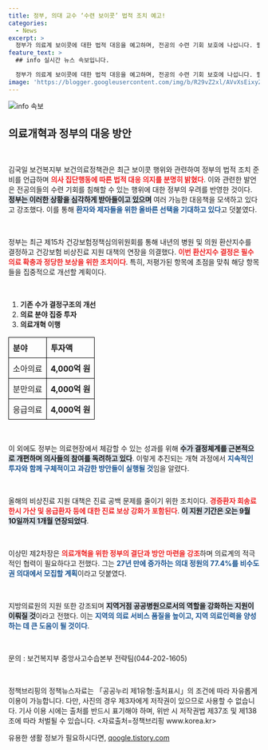 ```yaml
---
title: 정부, 의대 교수 ‘수련 보이콧’ 법적 조치 예고!
categories:
  - News
excerpt: >
  정부가 의료계 보이콧에 대한 법적 대응을 예고하며, 전공의 수련 기회 보호에 나섭니다. 필수의료 확충을 위한 정책이 실행되며, 의료 개혁의 필요성이 더욱 강조되고 있습니다. 클릭해서 자세한 내용을 확인하세요!
feature_text: >
  ## info 실시간 뉴스 속보입니다.

  정부가 의료계 보이콧에 대한 법적 대응을 예고하며, 전공의 수련 기회 보호에 나섭니다. 필수의료 확충을 위한 정책이 실행되며, 의료 개혁의 필요성이 더욱 강조되고 있습니다. 클릭해서 자세한 내용을 확인하세요!
image: 'https://blogger.googleusercontent.com/img/b/R29vZ2xl/AVvXsEixyZcFfHzMRdzZMjFBmAUKJYCLCGyLL1o632UiGVXcaFdKo_bkvkuCioo0uUKlGfBVcT3P84aROyZIXSBEx3Aw5nCQ3pTgDom1WDC4m8eifvWiAmWEEVb4x6G_l8C0QH225ldMjyaFvpxGEBGNO37VmDTDMHGhJPq73UglMfDca1-0aw/s1600/blogspot.png'
---
```


<p><img src="https://blogger.googleusercontent.com/img/b/R29vZ2xl/AVvXsEixyZcFfHzMRdzZMjFBmAUKJYCLCGyLL1o632UiGVXcaFdKo_bkvkuCioo0uUKlGfBVcT3P84aROyZIXSBEx3Aw5nCQ3pTgDom1WDC4m8eifvWiAmWEEVb4x6G_l8C0QH225ldMjyaFvpxGEBGNO37VmDTDMHGhJPq73UglMfDca1-0aw/s1600/blogspot.png" alt="info 속보" /></p>

<h2 data-ke-size="size26">의료개혁과 정부의 대응 방안</h2>

<p data-ke-size="size16">&nbsp;</p>

<p>김국일 보건복지부 보건의료정책관은 최근 보이콧 행위와 관련하여 정부의 법적 조치 준비를 언급하며 <b><span style="color: #ee2323;">의사 집단행동에 따른 법적 대응 의지를 분명히 밝혔다</span></b>. 이와 관련한 발언은 전공의들의 수련 기회를 침해할 수 있는 행위에 대한 정부의 우려를 반영한 것이다. <b><span style="background-color: #21538527;">정부는 이러한 상황을 심각하게 받아들이고 있으며</span></b> 여러 가능한 대응책을 모색하고 있다고 강조했다. 이를 통해 <b><span style="color: #1a5490;">환자와 제자들을 위한 올바른 선택을 기대하고 있다</span></b>고 덧붙였다.</p>

<p data-ke-size="size16">&nbsp;</p>

<p>정부는 최근 제15차 건강보험정책심의위원회를 통해 내년의 병원 및 의원 환산지수를 결정하고 건강보험 비상진료 지원 대책의 연장을 의결했다. <b><span style="color: #ee2323;">이번 환산지수 결정은 필수의료 확충과 정당한 보상을 위한 조치이다</span></b>. 특히, 저평가된 항목에 초점을 맞춰 해당 항목들을 집중적으로 개선할 계획이다.</p>

<p data-ke-size="size16">&nbsp;</p>

<ol>
    <li><b>기존 수가 결정구조의 개선</b></li>
    <li><b>의료 분야 집중 투자</b></li>
    <li><b>의료개혁 이행</b></li>
</ol>

<table style="width: 100%; text-align: left; border-collapse: collapse;">
    <tr>
        <th style="border: 1px solid #000; padding: 8px;">분야</th>
        <th style="border: 1px solid #000; padding: 8px;">투자액</th>
    </tr>
    <tr>
        <td style="border: 1px solid #000; padding: 8px; text-align: center;">소아의료</td>
        <td style="border: 1px solid #000; padding: 8px; text-align: center;"><b>4,000억 원</b></td>
    </tr>
    <tr>
        <td style="border: 1px solid #000; padding: 8px; text-align: center;">분만의료</td>
        <td style="border: 1px solid #000; padding: 8px; text-align: center;"><b>4,000억 원</b></td>
    </tr>
    <tr>
        <td style="border: 1px solid #000; padding: 8px; text-align: center;">응급의료</td>
        <td style="border: 1px solid #000; padding: 8px; text-align: center;"><b>4,000억 원</b></td>
    </tr>
</table>

<p data-ke-size="size16">&nbsp;</p>

<p>이 외에도 정부는 의료현장에서 체감할 수 있는 성과를 위해 <b><span style="background-color: #21538527;">수가 결정체계를 근본적으로 개편하며 의사들의 참여를 독려하고 있다</span></b>. 이렇게 추진되는 개혁 과정에서 <b><span style="color: #1a5490;">지속적인 투자와 함께 구체적이고 과감한 방안들이 실행될 것</span></b>임을 알렸다. </p>

<p data-ke-size="size16">&nbsp;</p>

<p>올해의 비상진료 지원 대책은 진료 공백 문제를 줄이기 위한 조치이다. <b><span style="color: #ee2323;">경증환자 회송료 한시 가산 및 응급환자 등에 대한 진료 보상 강화가 포함된다</span></b>. <b><span style="background-color: #21538527;">이 지원 기간은 오는 9월 10일까지 1개월 연장되었다</span></b>.</p>

<p data-ke-size="size16">&nbsp;</p>

<p>이상민 제2차장은 <b><span style="color: #ee2323;">의료개혁을 위한 정부의 결단과 방안 마련을 강조</span></b>하며 의료계의 적극적인 협력이 필요하다고 전했다. 그는 <b><span style="color: #1a5490;">27년 만에 증가하는 의대 정원의 77.4%를 비수도권 의대에서 모집할 계획</span></b>이라고 덧붙였다. </p>

<p data-ke-size="size16">&nbsp;</p>

<p>지방의료원의 지원 또한 강조되며 <b><span style="background-color: #21538527;">지역거점 공공병원으로서의 역할을 강화하는 지원이 이뤄질 것</span></b>이라고 전했다. 이는 <b><span style="color: #1a5490;">지역의 의료 서비스 품질을 높이고, 지역 의료인력을 양성하는 데 큰 도움이 될 것이다</span></b>.</p>

<p data-ke-size="size16">&nbsp;</p>

<p>문의 : 보건복지부 중앙사고수습본부 전략팀(044-202-1605)</p>

<p data-ke-size="size16">&nbsp;</p>

<p>정책브리핑의 정책뉴스자료는 「공공누리 제1유형:출처표시」의 조건에 따라 자유롭게 이용이 가능합니다. 다만, 사진의 경우 제3자에게 저작권이 있으므로 사용할 수 없습니다. 기사 이용 시에는 출처를 반드시 표기해야 하며, 위반 시 저작권법 제37조 및 제138조에 따라 처벌될 수 있습니다. &lt;자료출처=정책브리핑 www.korea.kr></p>
유용한 생활 정보가 필요하시다면, <a href="https://qoogle.tistory.com" rel="dofollow">qoogle.tistory.com</a>


